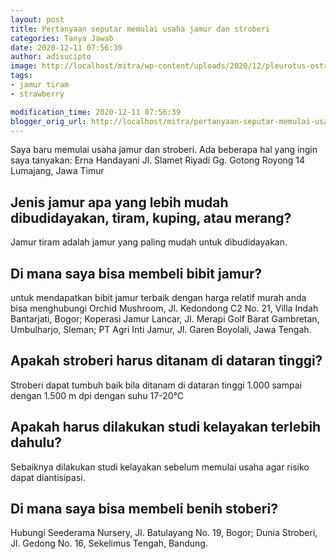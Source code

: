 ```yaml
---
layout: post
title: Pertanyaan seputar memulai usaha jamur dan stroberi
categories: Tanya Jawab
date: 2020-12-11 07:56:39
author: adisucipto
image: http://localhost/mitra/wp-content/uploads/2020/12/pleurotus-ostreatus-fungo-orecchione.jpg
tags:
- jamur tiram
- strawberry

modification_time: 2020-12-11 07:56:39
blogger_orig_url: http://localhost/mitra/pertanyaan-seputar-memulai-usaha-jamur.html
---
```


Saya baru memulai usaha jamur dan stroberi. Ada beberapa hal yang ingin saya tanyakan:
Erna Handayani
Jl. Slamet Riyadi Gg. Gotong Royong 14
Lumajang, Jawa Timur
<div class="schema-faq-code" itemscope="" itemtype="https://schema.org/FAQPage">
    <div itemscope="" itemprop="mainEntity" itemtype="https://schema.org/Question" class="faq-question">
        <h2 itemprop="name" class="faq-q">Jenis jamur apa yang lebih mudah dibudidayakan, tiram, kuping, atau merang?</h2>
        <div itemscope="" itemprop="acceptedAnswer" itemtype="https://schema.org/Answer">
             <p itemprop="text" class="faq-a">Jamur tiram adalah jamur yang paling mudah untuk dibudidayakan.</p>
        </div>
    </div>
    <div itemscope="" itemprop="mainEntity" itemtype="https://schema.org/Question" class="faq-question">
        <h2 itemprop="name" class="faq-q">Di mana saya bisa membeli bibit jamur?</h2>
        <div itemscope="" itemprop="acceptedAnswer" itemtype="https://schema.org/Answer">
             <p itemprop="text" class="faq-a">untuk mendapatkan bibit jamur terbaik dengan harga relatif murah anda bisa menghubungi Orchid Mushroom, Jl. Kedondong C2 No. 21, Villa Indah Bantarjati, Bogor; Koperasi Jamur Lancar, Jl. Merapi Golf Barat Gambretan, Umbulharjo, Sleman; PT Agri Inti Jamur, Jl. Garen Boyolali, Jawa Tengah.</p>
        </div>
    </div>
    <div itemscope="" itemprop="mainEntity" itemtype="https://schema.org/Question" class="faq-question">
        <h2 itemprop="name" class="faq-q">Apakah stroberi harus ditanam di dataran tinggi?</h2>
        <div itemscope="" itemprop="acceptedAnswer" itemtype="https://schema.org/Answer">
             <p itemprop="text" class="faq-a">Stroberi dapat tumbuh baik bila ditanam di dataran tinggi 1.000 sampai dengan 1.500 m dpi dengan suhu 17-20°C</p>
        </div>
    </div>
    <div itemscope="" itemprop="mainEntity" itemtype="https://schema.org/Question" class="faq-question">
        <h2 itemprop="name" class="faq-q">Apakah harus dilakukan studi kelayakan terlebih dahulu?</h2>
        <div itemscope="" itemprop="acceptedAnswer" itemtype="https://schema.org/Answer">
             <p itemprop="text" class="faq-a">Sebaiknya dilakukan studi kelayakan sebelum memulai usaha agar risiko dapat diantisipasi.</p>
        </div>
    </div>
    <div itemscope="" itemprop="mainEntity" itemtype="https://schema.org/Question" class="faq-question">
        <h2 itemprop="name" class="faq-q">Di mana saya bisa membeli benih stoberi?</h2>
        <div itemscope="" itemprop="acceptedAnswer" itemtype="https://schema.org/Answer">
             <p itemprop="text" class="faq-a">
Hubungi Seederama Nursery, Jl. Batulayang No. 19, Bogor; Dunia Stroberi, Jl. Gedong No. 16, Sekelimus Tengah, Bandung.
</p>
        </div>
    </div>
</div>

